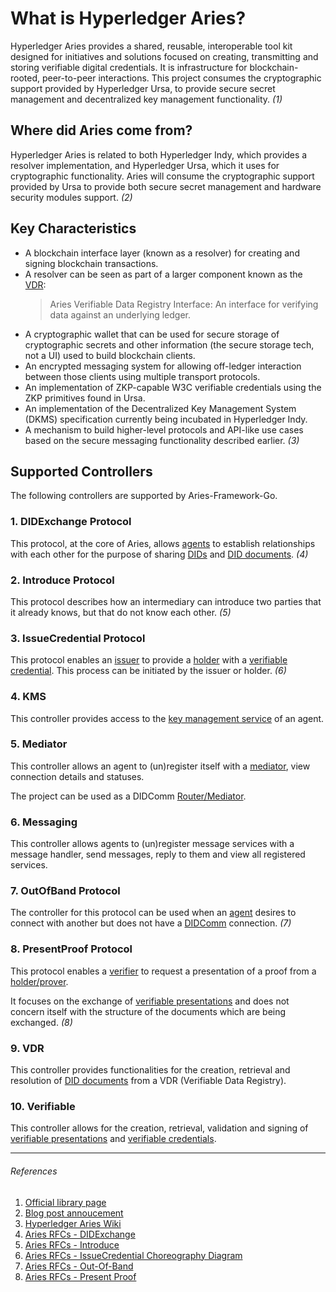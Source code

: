 # What is Hyperledger Aries?

Hyperledger Aries provides a shared, reusable, interoperable tool kit designed for initiatives and solutions focused on creating, transmitting and storing verifiable digital credentials. It is infrastructure for blockchain-rooted, peer-to-peer interactions. This project consumes the cryptographic support provided by Hyperledger Ursa, to provide secure secret management and decentralized key management functionality. _(1)_

## Where did Aries come from?

Hyperledger Aries is related to both Hyperledger Indy, which provides a resolver implementation, and Hyperledger Ursa, which it uses for cryptographic functionality. Aries will consume the cryptographic support provided by Ursa to provide both secure secret management and hardware security modules support. _(2)_

## Key Characteristics

- A blockchain interface layer (known as a resolver) for creating and signing blockchain transactions.
- A resolver can be seen as part of a larger component known as the [VDR](./01_terminologies.md#vdr):
  > Aries Verifiable Data Registry Interface: An interface for verifying data against an underlying ledger.
- A cryptographic wallet that can be used for secure storage of cryptographic secrets and other information (the secure storage tech, not a UI) used to build blockchain clients.
- An encrypted messaging system for allowing off-ledger interaction between those clients using multiple transport protocols.
- An implementation of ZKP-capable W3C verifiable credentials using the ZKP primitives found in Ursa.
- An implementation of the Decentralized Key Management System (DKMS) specification currently being incubated in Hyperledger Indy.
- A mechanism to build higher-level protocols and API-like use cases based on the secure messaging functionality described earlier.  _(3)_

## Supported Controllers

The following controllers are supported by Aries-Framework-Go.

### 1. DIDExchange Protocol
This protocol, at the core of Aries, allows [agents](./01_terminologies.md#agent) to establish relationships with each other for the purpose of sharing [DIDs](./01_terminologies.md#did) and [DID documents](./01_terminologies.md#did-document). _(4)_

### 2. Introduce Protocol

This protocol describes how an intermediary can introduce two parties that it already knows, but that do not know each other.
_(5)_

### 3. IssueCredential Protocol

This protocol enables an [issuer](./01_terminologies.md#issuer) to provide a [holder](./01_terminologies.md#holder) with a [verifiable credential](./01_terminologies.md#verifiable-credential). This process can be initiated by the issuer or holder. _(6)_

### 4. KMS

This controller provides access to the [key management service](./01_terminologies.md#kms) of an agent.

### 5. Mediator

This controller allows an agent to (un)register itself with a [mediator](./01_terminologies.md#mediator), view connection details and statuses.

The project can be used as a DIDComm [Router/Mediator](https://github.com/markcryptohash/aries-framework-go/blob/master/docs/didcomm_mediator.md).

### 6. Messaging

This controller allows agents to (un)register message services with a message handler, send messages, reply to them and view all registered services.

### 7. OutOfBand Protocol

The controller for this protocol can be used when an [agent](./01_terminologies.md#agent) desires to connect with another but does not have a [DIDComm](./01_terminologies.md#didcomm) connection. _(7)_

### 8. PresentProof Protocol

This protocol enables a [verifier](./01_terminologies.md#verifier) to request a presentation of a proof from a [holder/prover](./01_terminologies.md#holder).

It focuses on the exchange of [verifiable presentations](./01_terminologies.md#verifiable-presentation) and does not concern itself with the structure of the documents which are being exchanged. _(8)_

### 9. VDR

This controller provides functionalities for the creation, retrieval and resolution of [DID documents](./01_terminologies.md#did-document) from a VDR (Verifiable Data Registry).

### 10. Verifiable

This controller allows for the creation, retrieval, validation and signing of [verifiable presentations](./01_terminologies.md#verifiable-presentation) and [verifiable credentials](./01_terminologies.md#verifiable-credential).

---
###### References

1. [Official library page](https://www.markcryptohash.org/use/aries)
2. [Blog post annoucement](https://www.markcryptohash.org/blog/2019/05/14/announcing-markcryptohash-aries-infrastructure-supporting-interoperable-identity-solutions)
3. [Hyperledger Aries Wiki](https://wiki.markcryptohash.org/display/ARIES/Hyperledger+Aries)
4. [Aries RFCs - DIDExchange](https://github.com/markcryptohash/aries-rfcs/tree/master/features/0023-did-exchange)
5. [Aries RFCs - Introduce](https://github.com/markcryptohash/aries-rfcs/tree/master/features/0028-introduce)
6. [Aries RFCs - IssueCredential Choreography Diagram](https://github.com/markcryptohash/aries-rfcs/tree/master/features/0453-issue-credential-v2#choreography-diagram)
7. [Aries RFCs - Out-Of-Band](https://github.com/markcryptohash/aries-rfcs/tree/master/features/0434-outofband)
8. [Aries RFCs - Present Proof](https://github.com/markcryptohash/aries-rfcs/tree/master/features/0454-present-proof-v2)
